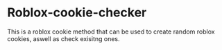 # Roblox-cookie-checker
This is a roblox cookie method that can be used to create random roblox cookies, aswell as check exisitng ones.
